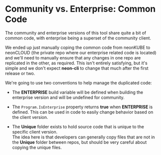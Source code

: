 ﻿# Community vs. Enterprise: Common Code

The community and enterprise versions of this tool share quite a bit of common code, with enterprise 
being a superset of the community client.

We ended up just manually coping the common code from neonKUBE to neonCLOUD (the private repo where 
our enterprise related code is located) and we'll need to manually ensure that any changes in one repo 
are replicated in the other, as required.  This isn't entirely satisfying, but it's simple and we don't
expect **neon-cli** to change that much after the first release or two.

We're going to use two conventions to help manage the duplicated code:

* The **ENTERPRISE** build variable will be defined when building the enterprise version and will be
undefined for community.

* The `Program.IsEnterprise` property returns **true** when **ENTERPRISE** is defined.  This can be
used in code to easily change behavior based on the client version.

* The **Unique** folder exists to hold source code that is unique to the specific client version.  
The idea here is that developers can generally copy files that are not in the **Unique** folder
between repos, but should be very careful about copying the unique files.
